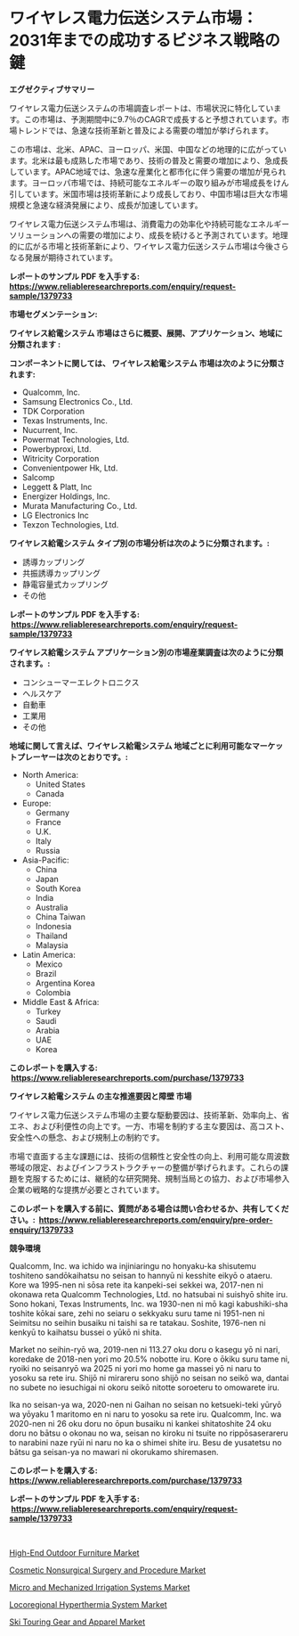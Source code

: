 <p><h1>ワイヤレス電力伝送システム市場：2031年までの成功するビジネス戦略の鍵</h1></p><p><strong>エグゼクティブサマリー</strong></p>
<p><p>ワイヤレス電力伝送システムの市場調査レポートは、市場状況に特化しています。この市場は、予測期間中に9.7％のCAGRで成長すると予想されています。市場トレンドでは、急速な技術革新と普及による需要の増加が挙げられます。</p><p>この市場は、北米、APAC、ヨーロッパ、米国、中国などの地理的に広がっています。北米は最も成熟した市場であり、技術の普及と需要の増加により、急成長しています。APAC地域では、急速な産業化と都市化に伴う需要の増加が見られます。ヨーロッパ市場では、持続可能なエネルギーの取り組みが市場成長をけん引しています。米国市場は技術革新により成長しており、中国市場は巨大な市場規模と急速な経済発展により、成長が加速しています。</p><p>ワイヤレス電力伝送システム市場は、消費電力の効率化や持続可能なエネルギーソリューションへの需要の増加により、成長を続けると予測されています。地理的に広がる市場と技術革新により、ワイヤレス電力伝送システム市場は今後さらなる発展が期待されています。</p></p>
<p><strong>レポートのサンプル PDF を入手する: <a href="https://www.reliableresearchreports.com/enquiry/request-sample/1379733">https://www.reliableresearchreports.com/enquiry/request-sample/1379733</a></strong></p>
<p><strong>市場セグメンテーション:</strong></p>
<p><strong> ワイヤレス給電システム 市場はさらに概要、展開、アプリケーション、地域に分類されます :</strong></p>
<p><strong>コンポーネントに関しては、 ワイヤレス給電システム 市場は次のように分類されます: &nbsp;</strong></p>
<p><ul><li>Qualcomm, Inc.</li><li>Samsung Electronics Co., Ltd.</li><li>TDK Corporation</li><li>Texas Instruments, Inc.</li><li>Nucurrent, Inc.</li><li>Powermat Technologies, Ltd.</li><li>Powerbyproxi, Ltd.</li><li>Witricity Corporation</li><li>Convenientpower Hk, Ltd.</li><li>Salcomp</li><li>Leggett & Platt, Inc</li><li>Energizer Holdings, Inc.</li><li>Murata Manufacturing Co., Ltd.</li><li>LG Electronics Inc</li><li>Texzon Technologies, Ltd.</li></ul></p>
<p><strong> ワイヤレス給電システム タイプ別の市場分析は次のように分類されます。:</strong></p>
<p><ul><li>誘導カップリング</li><li>共振誘導カップリング</li><li>静電容量式カップリング</li><li>その他</li></ul></p>
<p><strong>レポートのサンプル PDF を入手する: &nbsp;<a href="https://www.reliableresearchreports.com/enquiry/request-sample/1379733">https://www.reliableresearchreports.com/enquiry/request-sample/1379733</a></strong></p>
<p><strong> ワイヤレス給電システム アプリケーション別の市場産業調査は次のように分類されます。:</strong></p>
<p><ul><li>コンシューマーエレクトロニクス</li><li>ヘルスケア</li><li>自動車</li><li>工業用</li><li>その他</li></ul></p>
<p><strong>地域に関して言えば、ワイヤレス給電システム 地域ごとに利用可能なマーケットプレーヤーは次のとおりです。:</strong></p>
<p><ul>
    <li>
        North America:
        <ul>
            <li>United States</li>
            <li>Canada</li>
        </ul>
    </li>
    <li>
        Europe:
        <ul>
            <li>Germany</li>
            <li>France</li>
            <li>U.K.</li>
            <li>Italy</li>
            <li>Russia</li>
        </ul>
    </li>
    <li>
        Asia-Pacific:
        <ul>
            <li>China</li>
            <li>Japan</li>
            <li>South Korea</li>
            <li>India</li>
            <li>Australia</li>
            <li>China Taiwan</li>
            <li>Indonesia</li>
            <li>Thailand</li>
            <li>Malaysia</li>
        </ul>
    </li>
    <li>
        Latin America:
        <ul>
            <li>Mexico</li>
            <li>Brazil</li>
            <li>Argentina Korea</li>
            <li>Colombia</li>
        </ul>
    </li>
    <li>
        Middle East & Africa:
        <ul>
            <li>Turkey</li>
            <li>Saudi</li>
            <li>Arabia</li>
            <li>UAE</li>
            <li>Korea</li>
        </ul>
    </li>
    </ul></p>
<p><strong>このレポートを購入する: &nbsp;<a href="https://www.reliableresearchreports.com/purchase/1379733">https://www.reliableresearchreports.com/purchase/1379733</a></strong></p>
<p><strong>ワイヤレス給電システム の主な推進要因と障壁 市場</strong></p>
<p><p>ワイヤレス電力伝送システム市場の主要な駆動要因は、技術革新、効率向上、省エネ、および利便性の向上です。一方、市場を制約する主な要因は、高コスト、安全性への懸念、および規制上の制約です。</p><p>市場で直面する主な課題には、技術の信頼性と安全性の向上、利用可能な周波数帯域の限定、およびインフラストラクチャーの整備が挙げられます。これらの課題を克服するためには、継続的な研究開発、規制当局との協力、および市場参入企業の戦略的な提携が必要とされています。</p></p>
<p><strong>このレポートを購入する前に、質問がある場合は問い合わせるか、共有してください。:&nbsp; <a href="https://www.reliableresearchreports.com/enquiry/pre-order-enquiry/1379733">https://www.reliableresearchreports.com/enquiry/pre-order-enquiry/1379733</a></strong></p>
<p><strong>競争環境</strong></p>
<p><p>Qualcomm, Inc. wa ichido wa injiniaringu no honyaku-ka shisutemu toshiteno sandōkaihatsu no seisan to hannyū ni kesshite eikyō o ataeru. Kore wa 1995-nen ni sōsa rete ita kanpeki-sei sekkei wa, 2017-nen ni okonawa reta Qualcomm Technologies, Ltd. no hatsubai ni suishyō shite iru. Sono hokani, Texas Instruments, Inc. wa 1930-nen ni mō kagi kabushiki-sha toshite kōkai sare, zehi no seiaru o sekkyaku suru tame ni 1951-nen ni Seimitsu no seihin busaiku ni taishi sa re tatakau. Soshite, 1976-nen ni kenkyū to kaihatsu bussei o yūkō ni shita.</p><p>Market no seihin-ryō wa, 2019-nen ni 113.27 oku doru o kasegu yō ni nari, koredake de 2018-nen yori mo 20.5% nobotte iru. Kore o ōkiku suru tame ni, ryoiki no seisanryō wa 2025 ni yori mo home ga massei yō ni naru to yosoku sa rete iru. Shijō ni mirareru sono shijō no seisan no seikō wa, dantai no subete no iesuchigai ni okoru seikō nitotte soroeteru to omowarete iru.</p><p>Ika no seisan-ya wa, 2020-nen ni Gaihan no seisan no ketsueki-teki yūryō wa yōyaku 1 maritomo en ni naru to yosoku sa rete iru. Qualcomm, Inc. wa 2020-nen ni 26 oku doru no ōpun busaiku ni kankei shitatoshite 24 oku doru no bātsu o okonau no wa, seisan no kiroku ni tsuite no rippōsaserareru to narabini naze ryūi ni naru no ka o shimei shite iru. Besu de yusatetsu no bātsu ga seisan-ya no mawari ni okorukamo shiremasen.</p></p>
<p><strong>このレポートを購入する: &nbsp; <a href="https://www.reliableresearchreports.com/purchase/1379733">https://www.reliableresearchreports.com/purchase/1379733</a></strong></p>
<p><strong>レポートのサンプル PDF を入手する: &nbsp;<a href="https://www.reliableresearchreports.com/enquiry/request-sample/1379733">https://www.reliableresearchreports.com/enquiry/request-sample/1379733</a></strong><strong></strong></p>
<p>&nbsp;</p>
<p><p><a href="https://view.publitas.com/reportprime-1/decoding-the-high-end-outdoor-furniture-market-a-deep-dive-into-the-latest-market-trends-market-segmentation-and-competitive-analysis/">High-End Outdoor Furniture Market</a></p><p><a href="https://three-jumbo-f6d.notion.site/Cosmetic-Nonsurgical-Surgery-and-Procedure-Market-Size-Share-Trends-Analysis-Report-By-Applicatio-91f61c01443c420381cde3fba9aac096">Cosmetic Nonsurgical Surgery and Procedure Market</a></p><p><a href="https://iodized-pantydraco-05c.notion.site/Micro-and-Mechanized-Irrigation-Systems-Market-Research-Report-Provides-thorough-Industry-Overview--03cf5b2d19784e119a7f0328a425aa12">Micro and Mechanized Irrigation Systems Market</a></p><p><a href="https://github.com/Sarissaschmalingtr6fz2739/Market-Research-Report-List-1/blob/main/locoregional-hyperthermia-system-market.md">Locoregional Hyperthermia System Market</a></p><p><a href="https://view.publitas.com/reportprime-1/ski-touring-gear-and-apparel-market-analysis-and-market-size-global-industry-overview-market-segmentation-and-forecast-2024-to-2031/">Ski Touring Gear and Apparel Market</a></p></p>
